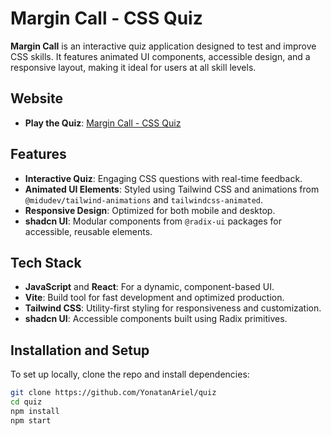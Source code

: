 # Margin Call - CSS Quiz

**Margin Call** is an interactive quiz application designed to test and improve CSS skills. It features animated UI components, accessible design, and a responsive layout, making it ideal for users at all skill levels.

## Website

- **Play the Quiz**: [Margin Call - CSS Quiz](https://margin-call-css-quiz.vercel.app/)

## Features

- **Interactive Quiz**: Engaging CSS questions with real-time feedback.
- **Animated UI Elements**: Styled using Tailwind CSS and animations from `@midudev/tailwind-animations` and `tailwindcss-animated`.
- **Responsive Design**: Optimized for both mobile and desktop.
- **shadcn UI**: Modular components from `@radix-ui` packages for accessible, reusable elements.

## Tech Stack

- **JavaScript** and **React**: For a dynamic, component-based UI.
- **Vite**: Build tool for fast development and optimized production.
- **Tailwind CSS**: Utility-first styling for responsiveness and customization.
- **shadcn UI**: Accessible components built using Radix primitives.

## Installation and Setup

To set up locally, clone the repo and install dependencies:

```bash
git clone https://github.com/YonatanAriel/quiz
cd quiz
npm install
npm start
```
